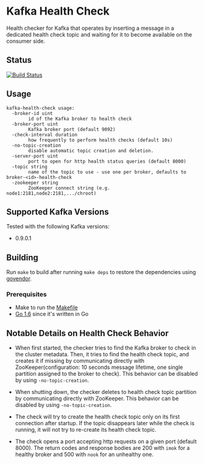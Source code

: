 # Kafka Health Check

Health checker for Kafka that operates by inserting a message in a dedicated health check topic and waiting for it to
become available on the consumer side.

## Status
[![Build Status](https://travis-ci.org/andreas-schroeder/kafka-health-check.svg?branch=master)](https://travis-ci.org/andreas-schroeder/kafka-health-check)

## Usage

```
kafka-health-check usage:
  -broker-id uint
    	id of the Kafka broker to health check
  -broker-port uint
    	Kafka broker port (default 9092)
  -check-interval duration
    	how frequently to perform health checks (default 10s)
  -no-topic-creation
    	disable automatic topic creation and deletion.
  -server-port uint
    	port to open for http health status queries (default 8000)
  -topic string
    	name of the topic to use - use one per broker, defaults to broker-<id>-health-check
  -zookeeper string
    	ZooKeeper connect string (e.g. node1:2181,node2:2181,.../chroot)
```

## Supported Kafka Versions

Tested with the following Kafka versions:

* 0.9.0.1

## Building

Run `make` to build after running `make deps` to restore the dependencies using [govendor](https://github.com/kardianos/govendor).

### Prerequisites

* Make to run the [Makefile](Makefile)
* [Go 1.6](https://golang.org/dl/) since it's written in Go


## Notable Details on Health Check Behavior

* When first started, the checker tries to find the Kafka broker to check in the cluster metadata. Then, it tries to
  find the health check topic, and creates it if missing by communicating directly with ZooKeeper(configuration:
  10 seconds message lifetime, one single partition assigned to the broker to check).
  This behavior can be disabled by using `-no-topic-creation`.

* When shutting down, the checker deletes to health check topic partition by communicating directly with ZooKeeper.
  This behavior can be disabled by using `-no-topic-creation`.

* The check will try to create the health check topic only on its first connection after startup. If the topic
  disappears later while the check is running, it will not try to re-create its health check topic.

* The check opens a port accepting http requests on a given port (default 8000). The return codes and response bodies
are 200 with `imok` for a healthy broker and 500 with `nook` for an unhealthy one.
